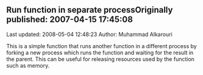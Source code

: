 ## Run function in separate processOriginally published: 2007-04-15 17:45:08 
Last updated: 2008-05-04 12:48:23 
Author: Muhammad Alkarouri 
 
This is a simple function that runs another function in a different process by forking a new process which runs the function and waiting for the result in the parent. This can be useful for releasing resources used by the function such as memory.